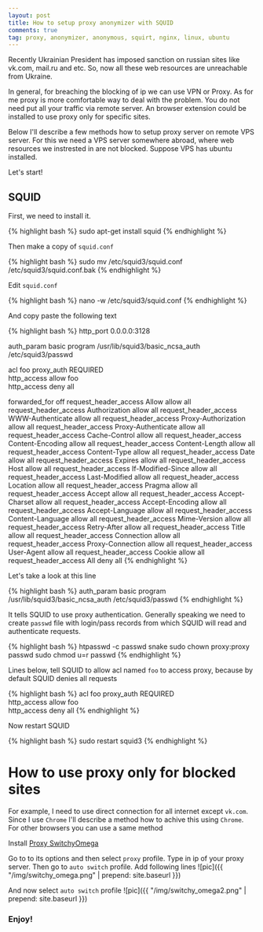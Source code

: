 ```yaml
---
layout: post
title: How to setup proxy anonymizer with SQUID
comments: true
tag: proxy, anonymizer, anonymous, squirt, nginx, linux, ubuntu
---
```


Recently Ukrainian President has imposed sanction on russian sites like vk.com, mail.ru and etc.
So, now all these web resources are unreachable from Ukraine. 

In general, for breaching the blocking of ip we can use VPN or Proxy. As for me proxy is more comfortable way to deal with the problem. You do not need put all your traffic via remote server. An browser extension could be installed to use proxy only for specific sites.

Below I'll describe a few methods how to setup proxy server on remote VPS server. For this we need a VPS server somewhere abroad, where web resources we instrested in are not blocked.
Suppose VPS has ubuntu installed.

Let's start!

## SQUID

First, we need to install it.

{% highlight bash %}
sudo apt-get install squid
{% endhighlight %}

Then make a copy of `squid.conf`

{% highlight bash %}
sudo mv /etc/squid3/squid.conf /etc/squid3/squid.conf.bak
{% endhighlight %}


Edit `squid.conf`

{% highlight bash %}
nano -w /etc/squid3/squid.conf
{% endhighlight %}

And copy paste the following text

{% highlight bash %}
http_port 0.0.0.0:3128                                                                                                                                                   

auth_param basic program /usr/lib/squid3/basic_ncsa_auth /etc/squid3/passwd

acl foo proxy_auth REQUIRED                                                                                                                                              
http_access allow foo                                                                                                                                                    
http_access deny all 

forwarded_for off
request_header_access Allow allow all
request_header_access Authorization allow all
request_header_access WWW-Authenticate allow all
request_header_access Proxy-Authorization allow all
request_header_access Proxy-Authenticate allow all
request_header_access Cache-Control allow all
request_header_access Content-Encoding allow all
request_header_access Content-Length allow all
request_header_access Content-Type allow all
request_header_access Date allow all
request_header_access Expires allow all
request_header_access Host allow all
request_header_access If-Modified-Since allow all
request_header_access Last-Modified allow all
request_header_access Location allow all
request_header_access Pragma allow all
request_header_access Accept allow all
request_header_access Accept-Charset allow all
request_header_access Accept-Encoding allow all
request_header_access Accept-Language allow all
request_header_access Content-Language allow all
request_header_access Mime-Version allow all
request_header_access Retry-After allow all
request_header_access Title allow all
request_header_access Connection allow all
request_header_access Proxy-Connection allow all
request_header_access User-Agent allow all
request_header_access Cookie allow all
request_header_access All deny all
{% endhighlight %}

Let's take a look at this line

{% highlight bash %}
auth_param basic program /usr/lib/squid3/basic_ncsa_auth /etc/squid3/passwd
{% endhighlight %}

It tells SQUID to use proxy authentication. Generally speaking we need to create ```passwd``` file with login/pass records from which SQUID will read and authenticate requests.

{% highlight bash %}
htpasswd -c passwd snake
sudo chown proxy:proxy passwd
sudo chmod u=r passwd
{% endhighlight %}

Lines below, tell SQUID to allow acl named ```foo``` to access proxy, because by default SQUID denies all requests

{% highlight bash %}
acl foo proxy_auth REQUIRED                                                                                                                                              
http_access allow foo                                                                                                                                                    
http_access deny all 
{% endhighlight %}

Now restart SQUID

{% highlight bash %}
sudo restart squid3
{% endhighlight %}


How to use proxy only for  blocked sites
========================

For example, I need to use direct connection for all internet except ```vk.com```.  Since I use ```Chrome``` I'll describe a method how to achive this using ```Chrome```. For other browsers you can use a same method


Install [Proxy SwitchyOmega](https://chrome.google.com/webstore/detail/proxy-switchyomega/padekgcemlokbadohgkifijomclgjgif?hl=en-US)

Go to to its options and then select `proxy` profile. Type in ip of your proxy server. Then go to  ```auto switch``` profile. Add following lines
![pic]({{ "/img/switchy_omega.png" | prepend: site.baseurl }})

And now select `auto switch` profile
![pic]({{ "/img/switchy_omega2.png" | prepend: site.baseurl }})


### Enjoy!